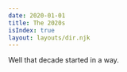 ```yaml
---
date: 2020-01-01
title: The 2020s
isIndex: true
layout: layouts/dir.njk
---
```


Well that decade started in a way.
